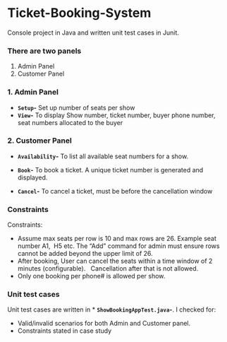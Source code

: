 # Ticket-Booking-System
Console project in Java and written unit test cases in Junit.

### There are two panels
1. Admin Panel
2. Customer Panel 

### 1. Admin Panel
* **`Setup`-** Set up number of seats per show
* **`View`-** To display Show number, ticket number, buyer phone number, seat numbers allocated to the buyer

 ### 2. Customer Panel
* **`Availability`-** To list all available seat numbers for a show.

* **`Book`-** To book a ticket. A unique ticket number is generated and displayed.

* **`Cancel`-**  To cancel a ticket, must be before the cancellation window

### Constraints
Constraints:
- Assume max seats per row is 10 and max rows are 26. Example seat number A1,  H5 etc. The “Add” command for admin must ensure rows cannot be added beyond the upper limit of 26.
- After booking, User can cancel the seats within a time window of 2 minutes (configurable).  
Cancellation after that is not allowed.
- Only one booking per phone# is allowed per show.

### Unit test cases
Unit test cases are written in * **`ShowBookingAppTest.java`-**.
I checked for:
- Valid/invalid scenarios for both Admin and Customer panel.
- Constraints stated in case study